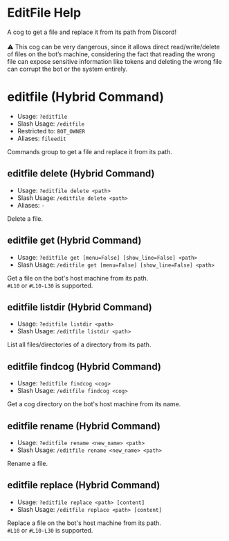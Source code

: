 # EditFile Help

A cog to get a file and replace it from its path from Discord!<br/><br/>⚠️ This cog can be very dangerous, since it allows direct read/write/delete of files on the bot’s machine, considering the fact that reading the wrong file can expose sensitive information like tokens and deleting the wrong file can corrupt the bot or the system entirely.

# editfile (Hybrid Command)
 - Usage: `?editfile `
 - Slash Usage: `/editfile `
 - Restricted to: `BOT_OWNER`
 - Aliases: `fileedit`

Commands group to get a file and replace it from its path.

## editfile delete (Hybrid Command)
 - Usage: `?editfile delete <path> `
 - Slash Usage: `/editfile delete <path> `
 - Aliases: `-`

Delete a file.

## editfile get (Hybrid Command)
 - Usage: `?editfile get [menu=False] [show_line=False] <path> `
 - Slash Usage: `/editfile get [menu=False] [show_line=False] <path> `

Get a file on the bot's host machine from its path.<br/>`#L10` or `#L10-L30` is supported.

## editfile listdir (Hybrid Command)
 - Usage: `?editfile listdir <path> `
 - Slash Usage: `/editfile listdir <path> `

List all files/directories of a directory from its path.

## editfile findcog (Hybrid Command)
 - Usage: `?editfile findcog <cog> `
 - Slash Usage: `/editfile findcog <cog> `

Get a cog directory on the bot's host machine from its name.

## editfile rename (Hybrid Command)
 - Usage: `?editfile rename <new_name> <path> `
 - Slash Usage: `/editfile rename <new_name> <path> `

Rename a file.

## editfile replace (Hybrid Command)
 - Usage: `?editfile replace <path> [content] `
 - Slash Usage: `/editfile replace <path> [content] `

Replace a file on the bot's host machine from its path.<br/>`#L10` or `#L10-L30` is supported.

